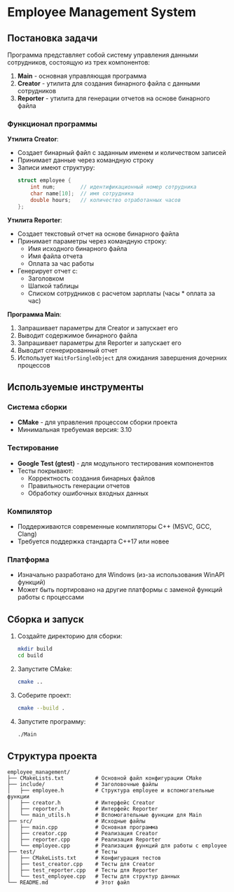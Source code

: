 # Employee Management System

## Постановка задачи

Программа представляет собой систему управления данными сотрудников, состоящую из трех компонентов:
1. **Main** - основная управляющая программа
2. **Creator** - утилита для создания бинарного файла с данными сотрудников
3. **Reporter** - утилита для генерации отчетов на основе бинарного файла

### Функционал программы

**Утилита Creator**:
- Создает бинарный файл с заданным именем и количеством записей
- Принимает данные через командную строку
- Записи имеют структуру:
  ```cpp
  struct employee {
      int num;        // идентификационный номер сотрудника
      char name[10];  // имя сотрудника
      double hours;   // количество отработанных часов
  };
  ```

**Утилита Reporter**:
- Создает текстовый отчет на основе бинарного файла
- Принимает параметры через командную строку:
  - Имя исходного бинарного файла
  - Имя файла отчета
  - Оплата за час работы
- Генерирует отчет с:
  - Заголовком
  - Шапкой таблицы
  - Списком сотрудников с расчетом зарплаты (часы * оплата за час)

**Программа Main**:
1. Запрашивает параметры для Creator и запускает его
2. Выводит содержимое бинарного файла
3. Запрашивает параметры для Reporter и запускает его
4. Выводит сгенерированный отчет
5. Использует `WaitForSingleObject` для ожидания завершения дочерних процессов

## Используемые инструменты

### Система сборки
- **CMake** - для управления процессом сборки проекта
- Минимальная требуемая версия: 3.10

### Тестирование
- **Google Test (gtest)** - для модульного тестирования компонентов
- Тесты покрывают:
  - Корректность создания бинарных файлов
  - Правильность генерации отчетов
  - Обработку ошибочных входных данных

### Компилятор
- Поддерживаются современные компиляторы C++ (MSVC, GCC, Clang)
- Требуется поддержка стандарта C++17 или новее

### Платформа
- Изначально разработано для Windows (из-за использования WinAPI функций)
- Может быть портировано на другие платформы с заменой функций работы с процессами

## Сборка и запуск

1. Создайте директорию для сборки:
   ```bash
   mkdir build
   cd build
   ```

2. Запустите CMake:
   ```bash
   cmake ..
   ```

3. Соберите проект:
   ```bash
   cmake --build .
   ```

4. Запустите программу:
   ```bash
   ./Main
   ```

## Структура проекта

```
employee_management/
├── CMakeLists.txt          # Основной файл конфигурации CMake
├── include/                # Заголовочные файлы
│   ├── employee.h          # Структура employee и вспомогательные функции
│   ├── creator.h           # Интерфейс Creator
│   ├── reporter.h          # Интерфейс Reporter
│   └── main_utils.h        # Вспомогательные функции для Main
├── src/                    # Исходные файлы
│   ├── main.cpp            # Основная программа
│   ├── creator.cpp         # Реализация Creator
│   ├── reporter.cpp        # Реализация Reporter
│   └── employee.cpp        # Реализация функций для работы с employee
├── test/                   # Тесты
│   ├── CMakeLists.txt      # Конфигурация тестов
│   ├── test_creator.cpp    # Тесты для Creator
│   ├── test_reporter.cpp   # Тесты для Reporter
│   └── test_employee.cpp   # Тесты для структур данных
└── README.md               # Этот файл
```

